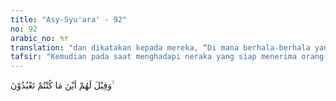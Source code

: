 ```yaml
---
title: "Asy-Syu'ara' - 92"
no: 92
arabic_no: ٩٢
translation: "dan dikatakan kepada mereka, “Di mana berhala-berhala yang dahulu kamu sembah,"
tafsir: "Kemudian pada saat menghadapi neraka yang siap menerima orang-orang kafir dan musyrik, dilontarkan pertanyaan untuk mencemoohkan mereka, \"Di manakah tuhan-tuhan berhala yang kamu sembah itu kini berada? Sanggupkah mereka menyelamatkan kamu dari siksaan Allah?\" Jangankan untuk menyelamatkan orang lain, melepaskan diri mereka saja, tuhan-tuhan berhala itu tidak sanggup."
---
```


وَقِيْلَ لَهُمْ اَيْنَ مَا كُنْتُمْ تَعْبُدُوْنَ ۙ 
